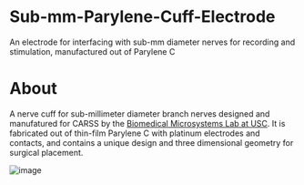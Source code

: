 # Sub-mm-Parylene-Cuff-Electrode
An electrode for interfacing with sub-mm diameter nerves for recording and stimulation, manufactured out of Parylene C
 # About

A nerve cuff for sub-millimeter diameter branch nerves designed and manufatured for CARSS by the [Biomedical Microsystems Lab at USC](https://biomems.usc.edu/). It is fabricated out of thin-film Parylene C with platinum electrodes and contacts, and contains a unique design and three dimensional geometry for surgical placement. 

![image](https://github.com/user-attachments/assets/f6ab577f-6da5-49c5-ac75-2eb9614f86ca)
